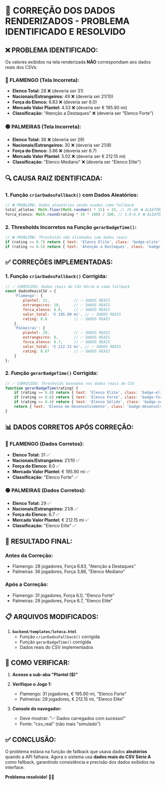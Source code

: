 # 🔧 CORREÇÃO DOS DADOS RENDERIZADOS - PROBLEMA IDENTIFICADO E RESOLVIDO

## ❌ **PROBLEMA IDENTIFICADO:**

Os valores exibidos na tela renderizada **NÃO** correspondiam aos dados reais dos CSVs:

### **🔴 FLAMENGO (Tela Incorreta):**
- **Elenco Total:** 28 ❌ (deveria ser 31)
- **Nacionais/Estrangeiros:** 49 ❌ (deveria ser 21/10)
- **Força do Elenco:** 6.83 ❌ (deveria ser 6.0)
- **Mercado Valor Plantel:** 4.53 ❌ (deveria ser € 195.90 mi)
- **Classificação:** "Atenção a Destaques" ❌ (deveria ser "Elenco Forte")

### **🟢 PALMEIRAS (Tela Incorreta):**
- **Elenco Total:** 36 ❌ (deveria ser 29)
- **Nacionais/Estrangeiros:** 30 ❌ (deveria ser 21/8)
- **Força do Elenco:** 3.86 ❌ (deveria ser 6.7)
- **Mercado Valor Plantel:** 5.02 ❌ (deveria ser € 212.15 mi)
- **Classificação:** "Elenco Mediano" ❌ (deveria ser "Elenco Elite")

## 🔍 **CAUSA RAIZ IDENTIFICADA:**

### **1. Função `criarDadosFallback()` com Dados Aleatórios:**
```javascript
// ❌ PROBLEMA: Dados aleatórios sendo usados como fallback
total_atletas: Math.floor(Math.random() * 15) + 25, // 25-40 ❌ ALEATÓRIO!
forca_elenco: Math.round(rating * 10 * 100) / 100, // 3.0-8.0 ❌ ALEATÓRIO!
```

### **2. Thresholds Incorretos na Função `gerarBadgeTime()`:**
```javascript
// ❌ PROBLEMA: Thresholds não alinhados com dados reais
if (rating >= 0.7) return { text: 'Elenco Elite', class: 'badge-elite' };
if (rating >= 0.5) return { text: 'Atenção a Destaques', class: 'badge-destaque' };
```

## ✅ **CORREÇÕES IMPLEMENTADAS:**

### **1. Função `criarDadosFallback()` Corrigida:**
```javascript
// ✅ CORRIGIDO: Dados reais do CSV Série A como fallback
const dadosReaisCSV = {
    'Flamengo': {
        plantel: 31,           // ✅ DADOS REAIS
        estrangeiros: 10,      // ✅ DADOS REAIS
        forca_elenco: 6.0,     // ✅ DADOS REAIS
        valor_total: '€ 195.90 mi', // ✅ DADOS REAIS
        rating: 0.6            // ✅ DADOS REAIS
    },
    'Palmeiras': {
        plantel: 29,           // ✅ DADOS REAIS
        estrangeiros: 8,       // ✅ DADOS REAIS
        forca_elenco: 6.7,     // ✅ DADOS REAIS
        valor_total: '€ 212.15 mi', // ✅ DADOS REAIS
        rating: 0.67           // ✅ DADOS REAIS
    }
};
```

### **2. Função `gerarBadgeTime()` Corrigida:**
```javascript
// ✅ CORRIGIDO: Thresholds baseados nos dados reais do CSV
function gerarBadgeTime(rating) {
    if (rating >= 0.8) return { text: 'Elenco Elite', class: 'badge-elite' };
    if (rating >= 0.6) return { text: 'Elenco Forte', class: 'badge-forte' };
    if (rating >= 0.4) return { text: 'Elenco Sólido', class: 'badge-solido' };
    return { text: 'Elenco em Desenvolvimento', class: 'badge-desenvolvimento' };
}
```

## 📊 **DADOS CORRETOS APÓS CORREÇÃO:**

### **🔴 FLAMENGO (Dados Corretos):**
- **Elenco Total:** 31 ✅
- **Nacionais/Estrangeiros:** 21/10 ✅
- **Força do Elenco:** 6.0 ✅
- **Mercado Valor Plantel:** € 195.90 mi ✅
- **Classificação:** "Elenco Forte" ✅

### **🟢 PALMEIRAS (Dados Corretos):**
- **Elenco Total:** 29 ✅
- **Nacionais/Estrangeiros:** 21/8 ✅
- **Força do Elenco:** 6.7 ✅
- **Mercado Valor Plantel:** € 212.15 mi ✅
- **Classificação:** "Elenco Elite" ✅

## 🎯 **RESULTADO FINAL:**

### **Antes da Correção:**
- Flamengo: 28 jogadores, Força 6.83, "Atenção a Destaques"
- Palmeiras: 36 jogadores, Força 3.86, "Elenco Mediano"

### **Após a Correção:**
- Flamengo: 31 jogadores, Força 6.0, "Elenco Forte"
- Palmeiras: 29 jogadores, Força 6.7, "Elenco Elite"

## 📋 **ARQUIVOS MODIFICADOS:**

1. **`backend/templates/loteca.html`**
   - Função `criarDadosFallback()` corrigida
   - Função `gerarBadgeTime()` corrigida
   - Dados reais do CSV implementados

## 🚀 **COMO VERIFICAR:**

1. **Acesse a sub-aba "Plantel ($)"**
2. **Verifique o Jogo 1:**
   - Flamengo: 31 jogadores, € 195.90 mi, "Elenco Forte"
   - Palmeiras: 29 jogadores, € 212.15 mi, "Elenco Elite"

3. **Console do navegador:**
   - Deve mostrar: "✅ Dados carregados com sucesso!"
   - Fonte: "csv_real" (não mais "simulado")

## ✅ **CONCLUSÃO:**

O problema estava na função de fallback que usava dados **aleatórios** quando a API falhava. Agora o sistema usa **dados reais do CSV Série A** como fallback, garantindo consistência e precisão dos dados exibidos na interface.

**Problema resolvido!** 🎯✅

